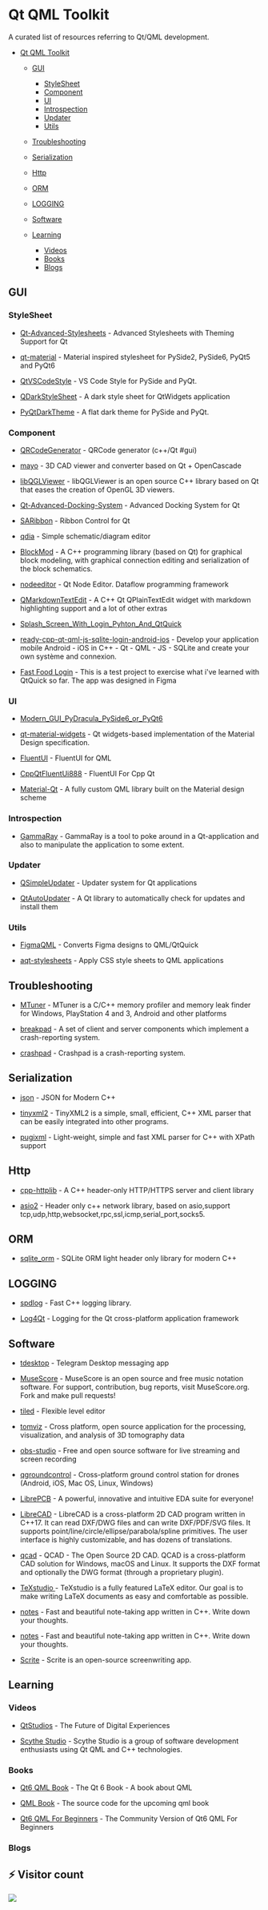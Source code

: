 # Qt QML Toolkit

A curated list of resources referring to Qt/QML development.

- [Qt QML Toolkit](#Qt-QML-Toolkit)

  - [GUI](#GUI)

    - [StyleSheet](#StyleSheet)
    - [Component](#Component)
    - [UI](#UI)
    - [Introspection](#Introspection)
    - [Updater](#Updater)
    - [Utils](#Utils)

  - [Troubleshooting](#Troubleshooting)
  - [Serialization](#Serialization)
  - [Http](#Http)
  - [ORM](#ORM)
  - [LOGGING](#LOGGING)
  - [Software](#Software)
  - [Learning](#Learning)
    - [Videos](#Videos)
    - [Books](#Books)
    - [Blogs](#Blogs)

## GUI

### StyleSheet

- [Qt-Advanced-Stylesheets](https://github.com/githubuser0xFFFF/Qt-Advanced-Stylesheets) - Advanced Stylesheets with Theming Support for Qt

- [qt-material](https://github.com/UN-GCPDS/qt-material) - Material inspired stylesheet for PySide2, PySide6, PyQt5 and PyQt6

- [QtVSCodeStyle](https://github.com/5yutan5/QtVSCodeStyle) - VS Code Style for PySide and PyQt.

- [QDarkStyleSheet](https://github.com/ColinDuquesnoy/QDarkStyleSheet) - A dark style sheet for QtWidgets application

- [PyQtDarkTheme](https://github.com/5yutan5/PyQtDarkTheme) - A flat dark theme for PySide and PyQt.

### Component

- [QRCodeGenerator](https://github.com/gil9red/QRCodeGenerator) - QRCode generator (c++/Qt #gui)

- [mayo](https://github.com/fougue/mayo) - 3D CAD viewer and converter based on Qt + OpenCascade

- [libQGLViewer](https://github.com/GillesDebunne/libQGLViewer) - libQGLViewer is an open source C++ library based on Qt that eases the creation of OpenGL 3D viewers.

- [Qt-Advanced-Docking-System](https://github.com/mfreiholz/Qt-Advanced-Docking-Systemr) - Advanced Docking System for Qt

- [SARibbon](https://github.com/czyt1988/SARibbon) - Ribbon Control for Qt

- [qdia](https://github.com/sunderme/qdia) - Simple schematic/diagram editor

- [BlockMod](https://github.com/ghorwin/BlockMod) - A C++ programming library (based on Qt) for graphical block modeling, with graphical connection editing and serialization of the block schematics.

- [nodeeditor](https://github.com/paceholder/nodeeditor) - Qt Node Editor. Dataflow programming framework

- [QMarkdownTextEdit](https://github.com/pbek/qmarkdowntextedit) - A C++ Qt QPlainTextEdit widget with markdown highlighting support and a lot of other extras

- [Splash_Screen_With_Login_Pyhton_And_QtQuick](https://github.com/Wanderson-Magalhaes/Splash_Screen_With_Login_Pyhton_And_QtQuick)

- [ready-cpp-qt-qml-js-sqlite-login-android-ios](https://github.com/gkesse/ready-cpp-qt-qml-js-sqlite-login-android-ios) - Develop your application mobile Android - iOS in C++ - Qt - QML - JS - SQLite and create your own système and connexion.

- [Fast Food Login](https://github.com/myebstudios/Fast_Food_Login) - This is a test project to exercise what i've learned with QtQuick so far. The app was designed in Figma

### UI

- [Modern_GUI_PyDracula_PySide6_or_PyQt6](https://github.com/Wanderson-Magalhaes/Modern_GUI_PyDracula_PySide6_or_PyQt6)

- [qt-material-widgets](https://github.com/laserpants/qt-material-widgets) - Qt widgets-based implementation of the Material Design specification.

- [FluentUI](https://github.com/zhuzichu520/FluentUI) - FluentUI for QML

- [CppQtFluentUi888](https://github.com/mowangshuying/CppQtFluentUi888) - FluentUI For Cpp Qt

- [Material-Qt](https://github.com/MarkoStanojevic12/Material-Qt) - A fully custom QML library built on the Material design scheme

### Introspection

- [GammaRay](https://github.com/KDAB/GammaRay) - GammaRay is a tool to poke around in a Qt-application and also to manipulate the application to some extent.

### Updater

- [QSimpleUpdater](https://github.com/alex-spataru/QSimpleUpdater) - Updater system for Qt applications

- [QtAutoUpdater](https://github.com/Skycoder42/QtAutoUpdater) - A Qt library to automatically check for updates and install them

### Utils

- [FigmaQML](https://github.com/mmertama/FigmaQML) - Converts Figma designs to QML/QtQuick

- [aqt-stylesheets](https://github.com/Ableton/aqt-stylesheets) - Apply CSS style sheets to QML applications

## Troubleshooting

- [MTuner](https://github.com/RudjiGames/MTuner) - MTuner is a C/C++ memory profiler and memory leak finder for Windows, PlayStation 4 and 3, Android and other platforms

- [breakpad](https://chromium.googlesource.com/breakpad/breakpad) - A set of client and server components which implement a crash-reporting system.

- [crashpad](https://chromium.googlesource.com/crashpad/crashpad) - Crashpad is a crash-reporting system.

## Serialization

- [json](https://github.com/nlohmann/json) - JSON for Modern C++

- [tinyxml2](https://github.com/leethomason/tinyxml2) - TinyXML2 is a simple, small, efficient, C++ XML parser that can be easily integrated into other programs.

- [pugixml](https://github.com/zeux/pugixml) - Light-weight, simple and fast XML parser for C++ with XPath support

## Http

- [cpp-httplib](https://github.com/yhirose/cpp-httplib) - A C++ header-only HTTP/HTTPS server and client library

- [asio2](https://github.com/zhllxt/asio2) - Header only c++ network library, based on asio,support tcp,udp,http,websocket,rpc,ssl,icmp,serial_port,socks5.

## ORM

- [sqlite_orm](https://github.com/fnc12/sqlite_orm) - SQLite ORM light header only library for modern C++

## LOGGING

- [spdlog](https://github.com/gabime/spdlog) - Fast C++ logging library.

- [Log4Qt](https://github.com/MEONMedical/Log4Qt) - Logging for the Qt cross-platform application framework

## Software

- [tdesktop](https://github.com/telegramdesktop/tdesktop) - Telegram Desktop messaging app

- [MuseScore](https://github.com/musescore/MuseScore) - MuseScore is an open source and free music notation software. For support, contribution, bug reports, visit MuseScore.org. Fork and make pull requests!

- [tiled](https://github.com/mapeditor/tiled) - Flexible level editor

- [tomviz](https://github.com/OpenChemistry/tomviz) - Cross platform, open source application for the processing, visualization, and analysis of 3D tomography data

- [obs-studio](https://github.com/obsproject/obs-studio) - Free and open source software for live streaming and screen recording

- [qgroundcontrol](https://github.com/mavlink/qgroundcontrol) - Cross-platform ground control station for drones (Android, iOS, Mac OS, Linux, Windows)

- [LibrePCB](https://github.com/LibrePCB/LibrePCB) - A powerful, innovative and intuitive EDA suite for everyone!

- [LibreCAD](https://github.com/LibreCAD/LibreCAD.git) - LibreCAD is a cross-platform 2D CAD program written in C++17. It can read DXF/DWG files and can write DXF/PDF/SVG files. It supports point/line/circle/ellipse/parabola/spline primitives. The user interface is highly customizable, and has dozens of translations.

- [qcad](https://github.com/qcad/qcad) - QCAD - The Open Source 2D CAD. QCAD is a cross-platform CAD solution for Windows, macOS and Linux. It supports the DXF format and optionally the DWG format (through a proprietary plugin).

- [TeXstudio ](https://github.com/texstudio-org/texstudio) - TeXstudio is a fully featured LaTeX editor. Our goal is to make writing LaTeX documents as easy and comfortable as possible.

- [notes](https://github.com/nuttyartist/notes) - Fast and beautiful note-taking app written in C++. Write down your thoughts.

- [notes](https://github.com/nuttyartist/notes) - Fast and beautiful note-taking app written in C++. Write down your thoughts.

- [Scrite](https://github.com/teriflix/scrite) - Scrite is an open-source screenwriting app.

## Learning

### Videos

- [QtStudios](https://www.youtube.com/@QtStudios) - The Future of Digital Experiences

- [Scythe Studio](https://www.youtube.com/@scythe-studio) - Scythe Studio is a group of software development enthusiasts using Qt QML and C++ technologies.

### Books

- [Qt6 QML Book](https://github.com/qmlbook/qt6book) - The Qt 6 Book - A book about QML

- [QML Book](https://github.com/qmlbook/qmlbook) - The source code for the upcoming qml book

- [Qt6 QML For Beginners](https://github.com/rutura/Qt6QMLBeginnersBookRelease) - The Community Version of Qt6 QML For Beginners

### Blogs

## ⚡ Visitor count

![](https://profile-counter.glitch.me/liangtie/count.svg)
